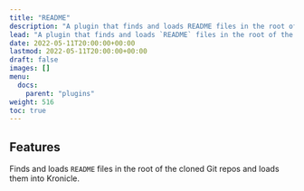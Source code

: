 ```yaml
---
title: "README"
description: "A plugin that finds and loads README files in the root of the cloned Git repos and loads them into Kronicle."
lead: "A plugin that finds and loads `README` files in the root of the cloned Git repos and loads them into Kronicle."
date: 2022-05-11T20:00:00+00:00
lastmod: 2022-05-11T20:00:00+00:00
draft: false
images: []
menu:
  docs:
    parent: "plugins"
weight: 516
toc: true
---
```


## Features

Finds and loads `README` files in the root of the cloned Git repos and loads them into Kronicle.
